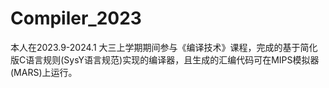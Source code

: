 # Compiler_2023
本人在2023.9-2024.1 大三上学期期间参与《编译技术》课程，完成的基于简化版C语言规则(SysY语言规范)实现的编译器，且生成的汇编代码可在MIPS模拟器(MARS)上运行。
